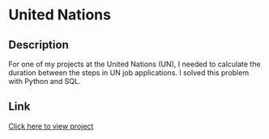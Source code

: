<h1>United Nations</h1>

<h2>Description</h2>
<p>For one of my projects at the United Nations (UN), I needed to calculate the duration between the steps in UN job applications. I solved this problem with Python and SQL.</p>

<h2>Link</h2>
<p><a href="united_nations.ipynb">Click here to view project</a></p>

